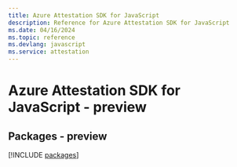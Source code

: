 ```yaml
---
title: Azure Attestation SDK for JavaScript
description: Reference for Azure Attestation SDK for JavaScript
ms.date: 04/16/2024
ms.topic: reference
ms.devlang: javascript
ms.service: attestation
---
```

# Azure Attestation SDK for JavaScript - preview
## Packages - preview
[!INCLUDE [packages](attestation-index.md)]